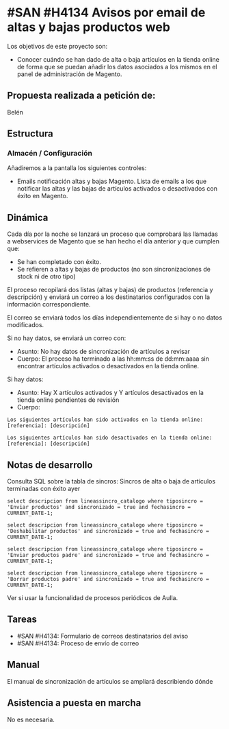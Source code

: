 # #SAN #H4134 Avisos por email de altas y bajas productos web

Los objetivos de este proyecto son:
+ Conocer cuándo se han dado de alta o baja artículos en la tienda online de forma que se puedan añadir los datos asociados a los mismos en el panel de administración de Magento.

## Propuesta realizada a petición de:
Belén

## Estructura

### Almacén / Configuración
Añadiremos a la pantalla los siguientes controles:
+ Emails notificación altas y bajas Magento. Lista de emails a los que notificar las altas y las bajas de artículos activados o desactivados con éxito en Magento.

## Dinámica
Cada día por la noche se lanzará un proceso que comprobará las llamadas a webservices de Magento que se han hecho el día anterior y que cumplen que:
+ Se han completado con éxito.
+ Se refieren a altas y bajas de productos (no son sincronizaciones de stock ni de otro tipo)

El proceso recopilará dos listas (altas y bajas) de productos (referencia y descripción) y enviará un correo a los destinatarios configurados con la información correspondiente.

El correo se enviará todos los días independientemente de si hay o no datos modificados.

Si no hay datos, se enviará un correo con:
+ Asunto: No hay datos de sincronización de artículos a revisar
+ Cuerpo: El proceso ha terminado a las hh:mm:ss de dd:mm:aaaa sin encontrar artículos activados o desactivados en la tienda online.

Si hay datos:
+ Asunto: Hay X artículos activados y Y artículos desactivados en la tienda online pendientes de revisión
+ Cuerpo:
```
Los siguientes artículos han sido activados en la tienda online:
[referencia]: [descripción]

Los siguientes artículos han sido desactivados en la tienda online:
[referencia]: [descripción]
```

## Notas de desarrollo
Consulta SQL sobre la tabla de sincros: Sincros de alta o baja de artículos terminadas con éxito ayer

```
select descripcion from lineassincro_catalogo where tiposincro = 'Enviar productos' and sincronizado = true and fechasincro = CURRENT_DATE-1;

select descripcion from lineassincro_catalogo where tiposincro = 'Deshabilitar productos' and sincronizado = true and fechasincro = CURRENT_DATE-1;

select descripcion from lineassincro_catalogo where tiposincro = 'Enviar productos padre' and sincronizado = true and fechasincro = CURRENT_DATE-1;

select descripcion from lineassincro_catalogo where tiposincro = 'Borrar productos padre' and sincronizado = true and fechasincro = CURRENT_DATE-1;
```

Ver si usar la funcionalidad de procesos periódicos de Aulla.

## Tareas
* #SAN #H4134: Formulario de correos destinatarios del aviso
* #SAN #H4134: Proceso de envío de correo

## Manual
El manual de sincronización de artículos se ampliará describiendo dónde 

## Asistencia a puesta en marcha
No es necesaria.
